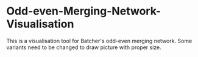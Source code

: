 # Odd-even-Merging-Network-Visualisation
This is a visualisation tool for Batcher's odd-even merging network.
Some variants need to be changed to draw picture with proper size.

